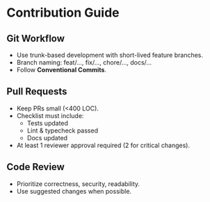 # Contribution Guide

## Git Workflow
- Use trunk-based development with short-lived feature branches.
- Branch naming: feat/..., fix/..., chore/..., docs/...
- Follow **Conventional Commits**.

## Pull Requests
- Keep PRs small (<400 LOC).
- Checklist must include:
  - Tests updated
  - Lint & typecheck passed
  - Docs updated
- At least 1 reviewer approval required (2 for critical changes).

## Code Review
- Prioritize correctness, security, readability.
- Use suggested changes when possible.
